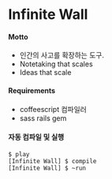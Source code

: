 Infinite Wall
=====================

#### Motto

- 인간의 사고를 확장하는 도구.
- Notetaking that scales
- Ideas that scale

#### Requirements

- coffeescript 컴파일러
- sass rails gem

#### 자동 컴파일 및 실행
    $ play 
    [Infinite Wall] $ compile 
    [Infinite Wall] $ ~run
